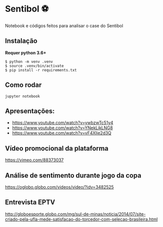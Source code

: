 # Sentibol :soccer:

Notebook e códigos feitos para analisar o case do Sentibol

## Instalação

**Requer python 3.6+**
```
$ python -m venv .venv
$ source .venv/bin/activate
$ pip install -r requirements.txt
```

## Como rodar

`jupyter notebook`

## Apresentações:

- https://www.youtube.com/watch?v=ywbzwTc51y4
- https://www.youtube.com/watch?v=YNekLikLNG8
- https://www.youtube.com/watch?v=vF4XIie2d3Q

## Vídeo promocional da plataforma

https://vimeo.com/88373037

## Análise de sentimento durante jogo da copa

https://oglobo.globo.com/videos/video/?idv=3482525

## Entrevista EPTV

http://globoesporte.globo.com/mg/sul-de-minas/noticia/2014/07/site-criado-pela-ufla-mede-satisfacao-do-torcedor-com-selecao-brasileira.html

